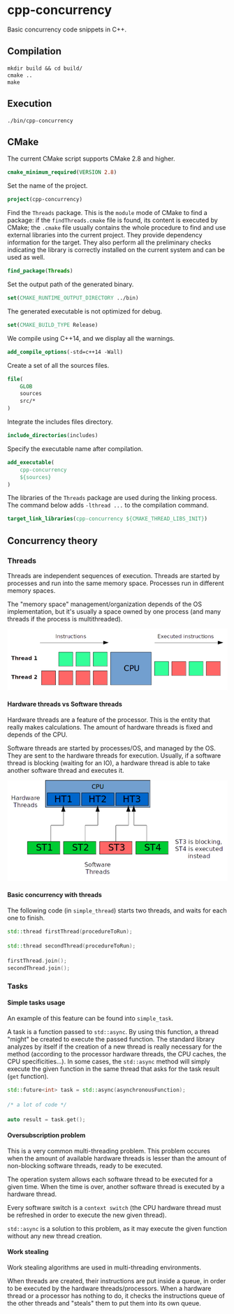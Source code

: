 # cpp-concurrency

Basic concurrency code snippets in C++.

## Compilation

```
mkdir build && cd build/
cmake ..
make
```

## Execution

```
./bin/cpp-concurrency
```

## CMake

The current CMake script supports CMake 2.8 and higher.

```cmake
cmake_minimum_required(VERSION 2.8)
```

Set the name of the project.

```cmake
project(cpp-concurrency)
```

Find the `Threads` package.
This is the `module` mode of CMake to find a package:
if the `findThreads.cmake` file is found, its content is executed by CMake;
the `.cmake` file usually contains the whole procedure to find and use external libraries
into the current project. They provide dependency information for the target.
They also perform all the preliminary checks indicating the library is correctly
installed on the current system and can be used as well.

```cmake
find_package(Threads)
```

Set the output path of the generated binary.

```cmake
set(CMAKE_RUNTIME_OUTPUT_DIRECTORY ../bin)
```

The generated executable is not optimized for debug.

```cmake
set(CMAKE_BUILD_TYPE Release)
```

We compile using C++14, and we display all the warnings.

```cmake
add_compile_options(-std=c++14 -Wall)
```

Create a set of all the sources files.

```cmake
file(
    GLOB
    sources
    src/*
)
```

Integrate the includes files directory.

```cmake
include_directories(includes)
```

Specify the executable name after compilation.

```cmake
add_executable(
    cpp-concurrency
    ${sources}
)
```

The libraries of the `Threads` package are used during the linking process.
The command below adds `-lthread ...` to the compilation command.

```cmake
target_link_libraries(cpp-concurrency ${CMAKE_THREAD_LIBS_INIT})
```

## Concurrency theory

### Threads

Threads are independent sequences of execution.
Threads are started by processes and run into the same memory space.
Processes run in different memory spaces.

The "memory space" management/organization depends of the OS implementation,
but it's usually a space owned by one process (and many threads if the process is multithreaded).

![Image 1](images/threads_concurrency.png)

#### Hardware threads vs Software threads

Hardware threads are a feature of the processor. This is the entity that really makes calculations.
The amount of hardware threads is fixed and depends of the CPU.

Software threads are started by processes/OS, and managed by the OS.
They are sent to the hardware threads for execution.
Usually, if a software thread is blocking (waiting for an IO),
a hardware thread is able to take another software thread and executes it.

![Image 2](images/hardware_and_software_threads.png)

#### Basic concurrency with threads

The following code (in `simple_thread`) starts two threads,
and waits for each one to finish.

```cpp
std::thread firstThread(procedureToRun);

std::thread secondThread(procedureToRun);

firstThread.join();
secondThread.join();
```

### Tasks

#### Simple tasks usage

An example of this feature can be found into `simple_task`.

A task is a function passed to `std::async`.
By using this function, a thread "might" be created to execute the passed function.
The standard library analyzes by itself if the creation of a new thread
is really necessary for the method (according to the processor hardware threads,
the CPU caches, the CPU specificities...). In some cases, the `std::async` method
will simply execute the given function in the same thread that asks for the task
result (`get` function).

```cpp
std::future<int> task = std::async(asynchronousFunction);

/* a lot of code */

auto result = task.get();
```

#### Oversubscription problem

This is a very common multi-threading problem.
This problem occures when the amount of available hardware threads
is lesser than the amount of non-blocking software threads,
ready to be executed.

The operation system allows each software thread to be executed
for a given time. When the time is over, another software thread
is executed by a hardware thread.

Every software switch is a `context switch` (the CPU hardware thread
must be refreshed in order to execute the new given thread).

`std::async` is a solution to this problem, as it may execute
the given function without any new thread creation.

#### Work stealing

Work stealing algorithms are used in multi-threading environments.

When threads are created, their instructions are put inside a queue,
in order to be executed by the hardware threads/processors.
When a hardware thread or a processor has nothing to do,
it checks the instructions queue of the other threads and
"steals" them to put them into its own queue.
